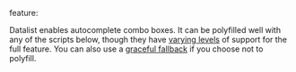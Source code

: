 feature: <datalist>
status: use
tags: polyfill gtie9 nomobile
kind: html
polyfillurls: [Relavant Dropdowns](http://css-tricks.com/relevant-dropdowns-polyfill-for-datalist/), [Webshims](http://afarkas.github.com/webshim/demos/), [jQuery Datalist Plugin](http://miketaylr.com/code/datalist.html)

Datalist enables autocomplete combo boxes. It can be polyfilled well with any of the scripts below, though they have [varying levels](https://github.com/h5bp/html5please/issues/18) of support for the full feature. You can also use a [graceful fallback](http://adactio.com/journal/4272/) if you choose not to polyfill.